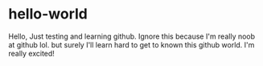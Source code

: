 # hello-world
Hello,
Just testing and learning github. Ignore this because I'm really noob at github lol.
but surely I'll learn hard to get to known this github world. I'm really excited!

